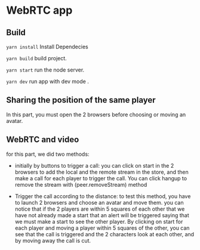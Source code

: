 # WebRTC app 

## Build

`yarn install` Install Dependecies

`yarn build` build project.

`yarn start` run the node server.

`yarn dev` run app with dev mode .

## Sharing the position of the same player

In this part, you must open the 2 browsers before choosing or moving an avatar.

## WebRTC and video

for this part, we did two methods:

- initially by buttons to trigger a call:
 you can click on start in the 2 browsers to add the local and the remote stream in the store, and then make a call for each player to trigger the call. You can click hangup to remove the stream with (peer.removeStream) method

- Trigger the call according to the distance:
to test this method, you have to launch 2 browsers and choose an avatar and move them. you can notice that if the 2 players are within 5 squares of each other that we have not already made a start that an alert will be triggered saying that we must make a start to see the other player.
By clicking on start for each player and moving a player within 5 squares of the other, you can see that the call is triggered and the 2 characters look at each other, and by moving away the call is cut.
